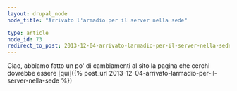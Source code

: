 ```yaml
---
layout: drupal_node
node_title: "Arrivato l'armadio per il server nella sede"

type: article
node_id: 73
redirect_to_post: 2013-12-04-arrivato-larmadio-per-il-server-nella-sede
---
```


Ciao, abbiamo fatto un po' di cambiamenti al sito
la pagina che cerchi dovrebbe essere [qui]({% post_url 2013-12-04-arrivato-larmadio-per-il-server-nella-sede %})